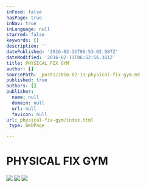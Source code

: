 ```yaml
---
inFeed: false
hasPage: true
inNav: true
inLanguage: null
starred: false
keywords: []
description: ''
datePublished: '2016-02-11T06:53:02.987Z'
dateModified: '2016-02-11T06:52:56.381Z'
title: PHYSICAL FIX GYM
author: []
sourcePath: _posts/2016-02-11-physical-fix-gym.md
published: true
authors: []
publisher:
  name: null
  domain: null
  url: null
  favicon: null
url: physical-fix-gym/index.html
_type: WebPage

---
```

# PHYSICAL FIX GYM
![](https://the-grid-user-content.s3-us-west-2.amazonaws.com/49e2c7cf-16de-46b0-80d9-50c126d0012c.png)
![](https://the-grid-user-content.s3-us-west-2.amazonaws.com/bda6ce3a-930b-4013-9ba1-8597c181b621.jpg)
![](https://the-grid-user-content.s3-us-west-2.amazonaws.com/157d2c79-4dc2-4c84-8a27-9f1932ad7c0f.jpg)